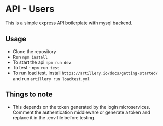 # API - Users

This is a simple express API boilerplate with mysql backend.

## Usage

- Clone the repository
- Run `npm install`
- To start the api `npm run dev`
- To test - `npm run test`
- To run load test, install `https://artillery.io/docs/getting-started/` and run `artillery run loadtest.yml`

## Things to note

- This depends on the token generated by the login microservices. Comment the authentication middleware or generate a token and replace it in the .env file before testing.
